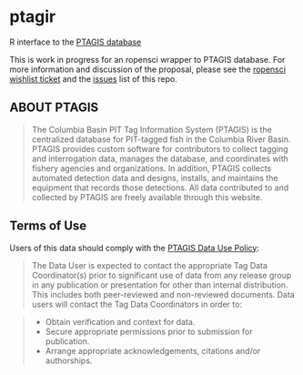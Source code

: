 # ptagir

R interface to the [PTAGIS database](http://www.ptagis.org/)

This is work in progress for an ropensci wrapper to PTAGIS database.  For more information and discussion of the proposal, please see the [ropensci wishlist ticket](https://github.com/ropensci/wishlist/issues/13) and the [issues](/issues) list of this repo.


## ABOUT PTAGIS

> The Columbia Basin PIT Tag Information System (PTAGIS) is the centralized database for PIT-tagged fish in the Columbia River Basin. PTAGIS provides custom software for contributors to collect tagging and interrogation data, manages the database, and coordinates with fishery agencies and organizations. In addition, PTAGIS collects automated detection data and designs, installs, and maintains the equipment that records those detections. All data contributed to and collected by PTAGIS are freely available through this website.

## Terms of Use

Users of this data should comply with the [PTAGIS Data Use Policy](http://www.ptagis.org/data-use-policy):

> The Data User is expected to contact the appropriate Tag Data Coordinator(s) prior to significant use of data from any release group in any publication or presentation for other than internal distribution. This includes both peer-reviewed and non-reviewed documents. Data users will contact the Tag Data Coordinators in order to:

> - Obtain verification and context for data.
> - Secure appropriate permissions prior to submission for publication.
> - Arrange appropriate acknowledgements, citations and/or authorships.
